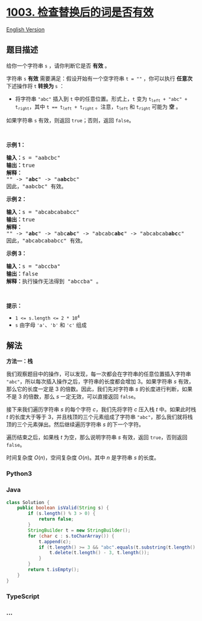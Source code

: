 # [1003. 检查替换后的词是否有效](https://leetcode.cn/problems/check-if-word-is-valid-after-substitutions)

[English Version](/solution/1000-1099/1003.Check%20If%20Word%20Is%20Valid%20After%20Substitutions/README_EN.md)

## 题目描述

<!-- 这里写题目描述 -->

给你一个字符串 <code>s</code> ，请你判断它是否 <strong>有效</strong> 。

<p>字符串 <code>s</code> <strong>有效</strong> 需要满足：假设开始有一个空字符串 <code>t = ""</code> ，你可以执行 <strong>任意次</strong> 下述操作将<strong> </strong><code>t</code><strong> 转换为 </strong><code>s</code> ：</p>

<ul>
	<li>将字符串 <code>"abc"</code> 插入到 <code>t</code> 中的任意位置。形式上，<code>t</code> 变为 <code>t<sub>left</sub> + "abc" + t<sub>right</sub></code>，其中 <code>t == t<sub>left</sub> + t<sub>right</sub></code> 。注意，<code>t<sub>left</sub></code> 和 <code>t<sub>right</sub></code> 可能为 <strong>空</strong> 。</li>
</ul>

<p>如果字符串 <code>s</code> 有效，则返回 <code>true</code>；否则，返回 <code>false</code>。</p>

<p>&nbsp;</p>

<p><strong>示例 1：</strong></p>

<pre>
<strong>输入：</strong>s = "aabcbc"
<strong>输出：</strong>true
<strong>解释：</strong>
"" -&gt; "<strong>abc</strong>" -&gt; "a<strong>abc</strong>bc"
因此，"aabcbc" 有效。</pre>

<p><strong>示例 2：</strong></p>

<pre>
<strong>输入：</strong>s = "abcabcababcc"
<strong>输出：</strong>true
<strong>解释：</strong>
"" -&gt; "<strong>abc</strong>" -&gt; "abc<strong>abc</strong>" -&gt; "abcabc<strong>abc</strong>" -&gt; "abcabcab<strong>abc</strong>c"
因此，"abcabcababcc" 有效。</pre>

<p><strong>示例 3：</strong></p>

<pre>
<strong>输入：</strong>s = "abccba"
<strong>输出：</strong>false
<strong>解释：</strong>执行操作无法得到 "abccba" 。</pre>

<p>&nbsp;</p>

<p><strong>提示：</strong></p>

<ul>
	<li><code>1 &lt;= s.length &lt;= 2 * 10<sup>4</sup></code></li>
	<li><code>s</code> 由字母 <code>'a'</code>、<code>'b'</code> 和 <code>'c'</code> 组成</li>
</ul>

## 解法

<!-- 这里可写通用的实现逻辑 -->

**方法一：栈**

我们观察题目中的操作，可以发现，每一次都会在字符串的任意位置插入字符串 `"abc"`，所以每次插入操作之后，字符串的长度都会增加 $3$。如果字符串 $s$ 有效，那么它的长度一定是 $3$ 的倍数。因此，我们先对字符串 $s$ 的长度进行判断，如果不是 $3$ 的倍数，那么 $s$ 一定无效，可以直接返回 `false`。

接下来我们遍历字符串 $s$ 的每个字符 $c$，我们先将字符 $c$ 压入栈 $t$ 中。如果此时栈 $t$ 的长度大于等于 $3$，并且栈顶的三个元素组成了字符串 `"abc"`，那么我们就将栈顶的三个元素弹出。然后继续遍历字符串 $s$ 的下一个字符。

遍历结束之后，如果栈 $t$ 为空，那么说明字符串 $s$ 有效，返回 `true`，否则返回 `false`。

时间复杂度 $O(n)$，空间复杂度 $O(n)$。其中 $n$ 是字符串 $s$ 的长度。

<!-- tabs:start -->

### **Python3**

<!-- 这里可写当前语言的特殊实现逻辑 -->



### **Java**

<!-- 这里可写当前语言的特殊实现逻辑 -->

```java
class Solution {
    public boolean isValid(String s) {
        if (s.length() % 3 > 0) {
            return false;
        }
        StringBuilder t = new StringBuilder();
        for (char c : s.toCharArray()) {
            t.append(c);
            if (t.length() >= 3 && "abc".equals(t.substring(t.length() - 3))) {
                t.delete(t.length() - 3, t.length());
            }
        }
        return t.isEmpty();
    }
}
```









### **TypeScript**



### **...**

```

```


